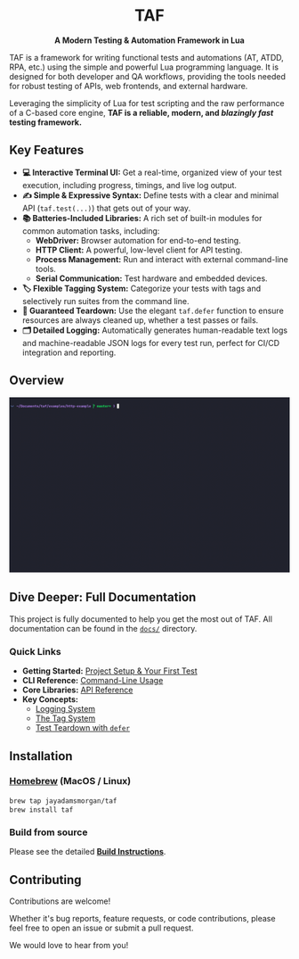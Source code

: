 <div align="center">

# TAF
**A Modern Testing & Automation Framework in Lua**

</div>

TAF is a framework for writing functional tests and automations (AT, ATDD, RPA, etc.) using the simple and powerful Lua programming language. It is designed for both developer and QA workflows, providing the tools needed for robust testing of APIs, web frontends, and external hardware.

Leveraging the simplicity of Lua for test scripting and the raw performance of a C-based core engine, **TAF is a reliable, modern, and _blazingly fast_ testing framework.**

## Key Features

*   **💻 Interactive Terminal UI:** Get a real-time, organized view of your test execution, including progress, timings, and live log output.
*   **✍️ Simple & Expressive Syntax:** Define tests with a clear and minimal API (`taf.test(...)`) that gets out of your way.
*   **📚 Batteries-Included Libraries:** A rich set of built-in modules for common automation tasks, including:
    *   **WebDriver:** Browser automation for end-to-end testing.
    *   **HTTP Client:** A powerful, low-level client for API testing.
    *   **Process Management:** Run and interact with external command-line tools.
    *   **Serial Communication:** Test hardware and embedded devices.
*   **🏷️ Flexible Tagging System:** Categorize your tests with tags and selectively run suites from the command line.
*   **🧹 Guaranteed Teardown:** Use the elegant `taf.defer` function to ensure resources are always cleaned up, whether a test passes or fails.
*   **🗂️ Detailed Logging:** Automatically generates human-readable text logs and machine-readable JSON logs for every test run, perfect for CI/CD integration and reporting.

## Overview

![](overview.gif)

## Dive Deeper: Full Documentation

This project is fully documented to help you get the most out of TAF. All documentation can be found in the [`docs/`](./docs) directory.

### Quick Links

*   **Getting Started:** [Project Setup & Your First Test](./docs/PROJECT_SETUP.md)
*   **CLI Reference:** [Command-Line Usage](./docs/CLI.md)
*   **Core Libraries:** [API Reference](./docs/TAF_LIBS/README.md)
*   **Key Concepts:**
    *   [Logging System](./docs/LOGGING.md)
    *   [The Tag System](./docs/TAG_SYSTEM.md)
    *   [Test Teardown with `defer`](./docs/TEST_TEARDOWN.md)

## Installation

### [Homebrew](https://brew.sh) (MacOS / Linux)

```
brew tap jayadamsmorgan/taf
brew install taf
```

### Build from source

Please see the detailed **[Build Instructions](./BUILD.md)**.

## Contributing

Contributions are welcome!

Whether it's bug reports, feature requests, or code contributions, please feel free to open an issue or submit a pull request.

We would love to hear from you!
